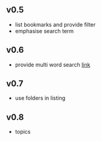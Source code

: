 ## v0.5
- list bookmarks and provide filter
- emphasise search term

## v0.6
- provide multi word search [link](./multi-word-search.md)

## v0.7
- use folders in listing

## v0.8
- topics
